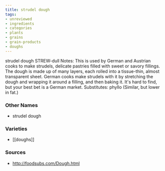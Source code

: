 ```yaml
---
title: strudel dough
tags:
- unreviewed
- ingredients
- categories
- plants
- grains
- grain-products
- doughs
---
```

strudel dough STREW-dull Notes: This is used by German and Austrian cooks to make strudels, delicate pastries filled with sweet or savory fillings. The dough is made up of many layers, each rolled into a tissue-thin, almost transparent sheet. German cooks make strudels with it by stretching the dough and wrapping it around a filling, and then baking it. It's hard to find, but your best bet is a German market. Substitutes: phyllo (Similar, but lower in fat.)

### Other Names

* strudel dough

### Varieties

* [[doughs]]

### Sources
* http://foodsubs.com/Dough.html
